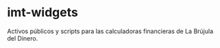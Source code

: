 # imt-widgets
Activos públicos y scripts para las calculadoras financieras de La Brújula del Dinero.
